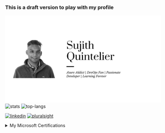 ### This is a draft version to play with my profile

<img src="https://github.com/sujithq/sujithq/blob/master/assets/banner-header.png" alt="Hi I Am Sujith">


<img src="https://github-readme-stats.vercel.app/api?username=sujithq&layout=compact&hide=html" alt="stats" />


<img src="https://github-readme-stats.vercel.app/api/top-langs/?username=sujithq&layout=compact&hide=html" alt="top-langs" />


[<img src='https://cdn.jsdelivr.net/npm/simple-icons@3.0.1/icons/linkedin.svg' alt='linkedin' height='40'>](https://www.linkedin.com/in/sujithquintelier/)  [<img src='https://cdn.jsdelivr.net/npm/simple-icons@3.0.1/icons/pluralsight.svg' alt='pluralsight' height='40'>](https://app.pluralsight.com/profile/SujithQ)  


<details>
<summary>My Microsoft Certifications</summary>

[<img src="https://github.com/sujithq/sujithq/blob/master/assets/microsoft/0100-azure-solutions-architect-expert.png" width="100" height="100">](https://www.youracclaim.com/badges/ae570eb5-5e80-49c0-b333-c10d98be139c)


[<img src="https://github.com/sujithq/sujithq/blob/master/assets/microsoft/0101-DevOps-Engineer-expert.png" width="100" height="100">](https://www.youracclaim.com/earner/earned/badge/8be7e149-d0ac-47e8-909e-5a30f8b6a799)

[<img src="https://github.com/sujithq/sujithq/blob/master/assets/microsoft/0120-azure-administrator-associate.png" width="100" height="100">](https://www.youracclaim.com/earner/earned/badge/cdf46779-5a7e-4677-94a2-c9c3c5a55d03)

[<img src="https://github.com/sujithq/sujithq/blob/master/assets/microsoft/0121-azure-security-engineer-associate.png" width="100" height="100">](https://www.youracclaim.com/earner/earned/badge/bf467f1a-c7fe-472a-bc4e-565899a5d74b)

[<img src="https://github.com/sujithq/sujithq/blob/master/assets/microsoft/0122-azure-developer-associate.png" width="100" height="100">](https://www.youracclaim.com/earner/earned/badge/14a23058-7390-4044-b1a4-8462520ef288)
</details>


<!-- <img src="http://hits.dwyl.com/sujithq/sujithq.svg" alt="count" /> -->


<!--
**sujithq/sujithq** is a ✨ _special_ ✨ repository because its `README.md` (this file) appears on your GitHub profile.

Here are some ideas to get you started:

- 🔭 I’m currently working on ...
- 🌱 I’m currently learning ...
- 👯 I’m looking to collaborate on ...
- 🤔 I’m looking for help with ...
- 💬 Ask me about ...
- 📫 How to reach me: ...
- 😄 Pronouns: ...
- ⚡ Fun fact: ...
-->

